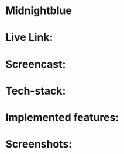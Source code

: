 # Midnightblue


# Live Link:


# Screencast:


# Tech-stack:


# Implemented features:


# Screenshots:


